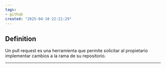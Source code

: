 ```yaml
---
tags: 
- github
created: "2025-04-10 22:21:29"
---
```

## **Definition**
Un pull request es una herramienta que permite solicitar al propietario implementar cambios a la rama de su repositorio.
___

 


